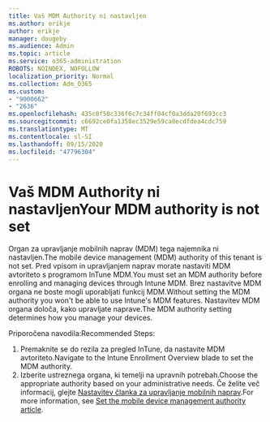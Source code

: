 ```yaml
---
title: Vaš MDM Authority ni nastavljen
ms.author: erikje
author: erikje
manager: dougeby
ms.audience: Admin
ms.topic: article
ms.service: o365-administration
ROBOTS: NOINDEX, NOFOLLOW
localization_priority: Normal
ms.collection: Adm_O365
ms.custom:
- "9000662"
- "2636"
ms.openlocfilehash: 435c8f50c336f6c7c34ff04cf0a3dda20f693cc3
ms.sourcegitcommit: c6692ce0fa1358ec3529e59ca0ecdfdea4cdc759
ms.translationtype: MT
ms.contentlocale: sl-SI
ms.lasthandoff: 09/15/2020
ms.locfileid: "47796304"
---
```

# <a name="your-mdm-authority-is-not-set"></a><span data-ttu-id="b7d05-102">Vaš MDM Authority ni nastavljen</span><span class="sxs-lookup"><span data-stu-id="b7d05-102">Your MDM authority is not set</span></span>

<span data-ttu-id="b7d05-103">Organ za upravljanje mobilnih naprav (MDM) tega najemnika ni nastavljen.</span><span class="sxs-lookup"><span data-stu-id="b7d05-103">The mobile device management (MDM) authority of this tenant is not set.</span></span> <span data-ttu-id="b7d05-104">Pred vpisom in upravljanjem naprav morate nastaviti MDM avtoriteto s programom InTune MDM.</span><span class="sxs-lookup"><span data-stu-id="b7d05-104">You must set an MDM authority before enrolling and managing devices through Intune MDM.</span></span> <span data-ttu-id="b7d05-105">Brez nastavitve MDM organa ne boste mogli uporabljati funkcij MDM.</span><span class="sxs-lookup"><span data-stu-id="b7d05-105">Without setting the MDM authority you won't be able to use Intune's MDM features.</span></span> <span data-ttu-id="b7d05-106">Nastavitev MDM organa določa, kako upravljate naprave.</span><span class="sxs-lookup"><span data-stu-id="b7d05-106">The MDM authority setting determines how you manage your devices.</span></span>

<span data-ttu-id="b7d05-107">Priporočena navodila:</span><span class="sxs-lookup"><span data-stu-id="b7d05-107">Recommended Steps:</span></span>
1. <span data-ttu-id="b7d05-108">Premaknite se do rezila za pregled InTune, da nastavite MDM avtoriteto.</span><span class="sxs-lookup"><span data-stu-id="b7d05-108">Navigate to the Intune Enrollment Overview blade to set the MDM authority.</span></span>
2. <span data-ttu-id="b7d05-109">Izberite ustreznega organa, ki temelji na upravnih potrebah.</span><span class="sxs-lookup"><span data-stu-id="b7d05-109">Choose the appropriate authority based on your administrative needs.</span></span> <span data-ttu-id="b7d05-110">Če želite več informacij, glejte [Nastavitev članka za upravljanje mobilnih naprav](https://docs.microsoft.com/intune/mdm-authority-set).</span><span class="sxs-lookup"><span data-stu-id="b7d05-110">For more information, see [Set the mobile device management authority article](https://docs.microsoft.com/intune/mdm-authority-set).</span></span>